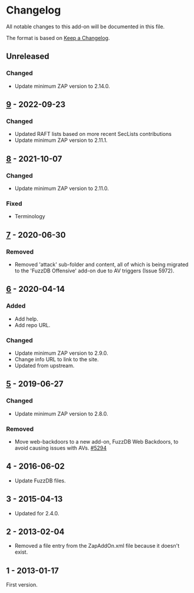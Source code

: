 # Changelog
All notable changes to this add-on will be documented in this file.

The format is based on [Keep a Changelog](https://keepachangelog.com/en/1.0.0/).

## Unreleased
### Changed
- Update minimum ZAP version to 2.14.0.

## [9] - 2022-09-23
### Changed
- Updated RAFT lists based on more recent SecLists contributions
- Update minimum ZAP version to 2.11.1.

## [8] - 2021-10-07
### Changed
- Update minimum ZAP version to 2.11.0.

### Fixed
 - Terminology

## [7] - 2020-06-30
### Removed
- Removed 'attack' sub-folder and content, all of which is being migrated to the 'FuzzDB Offensive' add-on due to AV triggers (Issue 5972).

## [6] - 2020-04-14
### Added
- Add help.
- Add repo URL.

### Changed
- Update minimum ZAP version to 2.9.0.
- Change info URL to link to the site.
- Updated from upstream.

## [5] - 2019-06-27
### Changed
- Update minimum ZAP version to 2.8.0.

### Removed
- Move web-backdoors to a new add-on, FuzzDB Web Backdoors, to avoid causing issues with AVs. [#5294](https://github.com/zaproxy/zaproxy/issues/5294)

## 4 - 2016-06-02

- Update FuzzDB files.

## 3 - 2015-04-13

- Updated for 2.4.0.

## 2 - 2013-02-04

- Removed a file entry from the ZapAddOn.xml file because it doesn't exist.

## 1 - 2013-01-17

First version.

[9]: https://github.com/zaproxy/zap-extensions/releases/fuzzdb-v9
[8]: https://github.com/zaproxy/zap-extensions/releases/fuzzdb-v8
[7]: https://github.com/zaproxy/zap-extensions/releases/fuzzdb-v7
[6]: https://github.com/zaproxy/zap-extensions/releases/fuzzdb-v6
[5]: https://github.com/zaproxy/zap-extensions/releases/fuzzdb-v5
